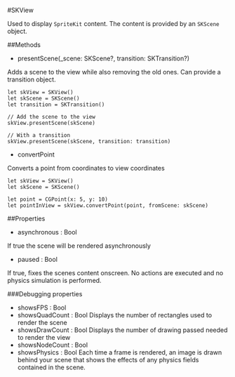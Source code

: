 #SKView

Used to display `SpriteKit` content. The content is provided by an `SKScene` object.

##Methods

- presentScene(_scene: SKScene?, transition: SKTransition?)

Adds a scene to the view while also removing the old ones. Can provide a transition object.

    let skView = SKView()
    let skScene = SKScene()
    let transition = SKTransition()

    // Add the scene to the view
    skView.presentScene(skScene)

    // With a transition
    skView.presentScene(skScene, transition: transition)

- convertPoint

Converts a point from coordinates to view coordinates

    let skView = SKView()
    let skScene = SKScene()

    let point = CGPoint(x: 5, y: 10)
    let pointInView = skView.convertPoint(point, fromScene: skScene)

##Properties

- asynchronous : Bool
    
If true the scene will be rendered asynchronously

- paused : Bool

If true, fixes the scenes content onscreen. No actions are executed and no physics simulation is performed.


###Debugging properties

- showsFPS : Bool
- showsQuadCount : Bool
Displays the number of rectangles used to render the scene
- showsDrawCount : Bool
Displays the number of drawing passed needed to render the view
- showsNodeCount : Bool
- showsPhysics : Bool
Each time a frame is rendered, an image is drawn behind your scene that shows the effects of any physics fields contained in the scene.